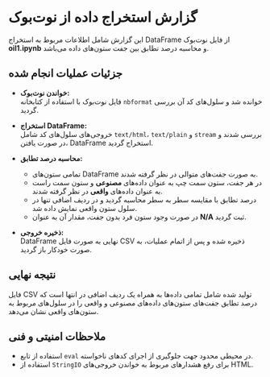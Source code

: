 # گزارش استخراج داده از نوت‌بوک

این گزارش شامل اطلاعات مربوط به استخراج DataFrame از فایل نوت‌بوک **oil1.ipynb** و محاسبه درصد تطابق بین جفت ستون‌های داده می‌باشد.

## جزئیات عملیات انجام شده

- **خواندن نوت‌بوک:**  
  فایل نوت‌بوک با استفاده از کتابخانه `nbformat` خوانده شد و سلول‌های کد آن بررسی گردید.

- **استخراج DataFrame:**  
  خروجی‌های سلول‌های کد شامل `text/html`، `text/plain` و `stream` بررسی شدند و در صورت یافتن، DataFrame استخراج گردید.

- **محاسبه درصد تطابق:**  
  - تمامی ستون‌های DataFrame به صورت جفت‌های متوالی در نظر گرفته شدند.
  - در هر جفت، ستون سمت چپ به عنوان داده‌های **مصنوعی** و ستون سمت راست به عنوان داده‌های **واقعی** در نظر گرفته شدند.
  - درصد تطابق با مقایسه سطر به سطر محاسبه گردید و در ردیف اضافی تنها در سلول ستون واقعی نمایش داده شد.
  - در صورت وجود ستون فرد بدون جفت، مقدار آن به عنوان **N/A** ثبت گردید.

- **ذخیره خروجی:**  
  DataFrame نهایی به صورت فایل CSV ذخیره شده و پس از اتمام عملیات، به صورت خودکار باز گردید.

## نتیجه نهایی

فایل CSV تولید شده شامل تمامی داده‌ها به همراه یک ردیف اضافی در انتها است که درصد تطابق جفت‌های ستون‌های داده‌های مصنوعی و واقعی را در سلول‌های مربوط به ستون‌های واقعی نشان می‌دهد.

## ملاحظات امنیتی و فنی

- استفاده از تابع `eval` در محیطی محدود جهت جلوگیری از اجرای کدهای ناخواسته.
- استفاده از `StringIO` برای رفع هشدارهای مربوط به خواندن خروجی‌های HTML.
